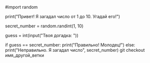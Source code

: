 #import random

print("Привет! Я загадал число от 1 до 10. Угадай его!")

secret_number = random.randint(1, 10)

guess = int(input("Твоя догадка: "))

if guess == secret_number:
    print("Правильно! Молодец!")
else:
    print("Неправильно. Я загадал число", secret_number)
git checkout имя_другой_ветки
